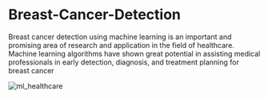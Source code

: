 # Breast-Cancer-Detection
Breast cancer detection using machine learning is an important and promising area of research and application in the field of healthcare. Machine learning algorithms have shown great potential in assisting medical professionals in early detection, diagnosis, and treatment planning for breast cancer

![ml_healthcare](https://github.com/Harsh-Patidar/Breast-Cancer-Detection/assets/110400713/cc540d03-a0d0-4dc5-b211-811791932040)

